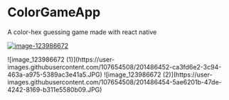 # ColorGameApp
A color-hex guessing game made with react native
<p style="height: 320 width: 320">
  <a href="https://ibb.co/z8jck3Q"><img src="https://i.ibb.co/B4dD1hc/image-123986672.jpg" alt="image-123986672" border="0"></a>
</p>
![image_123986672 (1)](https://user-images.githubusercontent.com/107654508/201486452-ca3fd6e2-3c94-463a-a975-5389ac3e41a5.JPG)
![image_123986672 (2)](https://user-images.githubusercontent.com/107654508/201486454-5ae6201b-47de-4242-8169-b311e5580b09.JPG)
